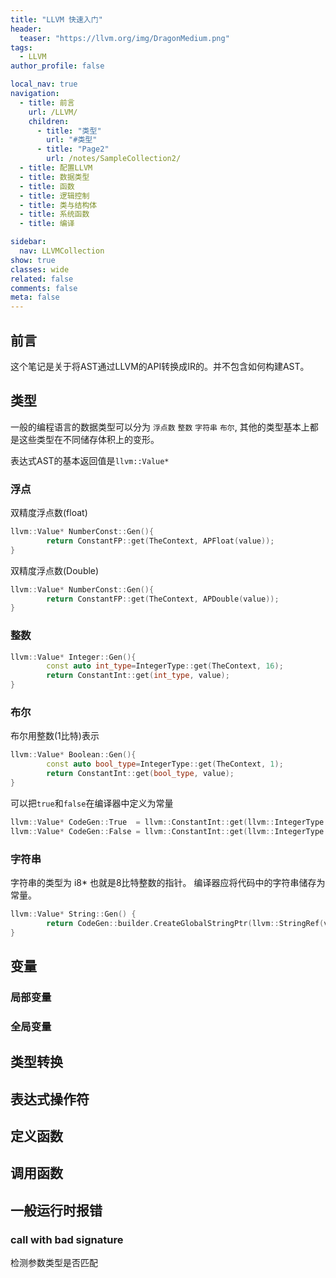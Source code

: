 ```yaml
---
title: "LLVM 快速入门"
header:
  teaser: "https://llvm.org/img/DragonMedium.png"
tags:
  - LLVM
author_profile: false

local_nav: true
navigation:
  - title: 前言
    url: /LLVM/
    children:
      - title: "类型"
        url: "#类型"
      - title: "Page2"
        url: /notes/SampleCollection2/
  - title: 配置LLVM
  - title: 数据类型
  - title: 函数
  - title: 逻辑控制
  - title: 类与结构体
  - title: 系统函数
  - title: 编译

sidebar:
  nav: LLVMCollection
show: true
classes: wide
related: false
comments: false
meta: false
---
```



## 前言
这个笔记是关于将AST通过LLVM的API转换成IR的。并不包含如何构建AST。

## 类型
一般的编程语言的数据类型可以分为 `浮点数` `整数` `字符串` `布尔`,
其他的类型基本上都是这些类型在不同储存体积上的变形。

表达式AST的基本返回值是`llvm::Value*`
### 浮点
双精度浮点数(float)
``` cpp
llvm::Value* NumberConst::Gen(){
		return ConstantFP::get(TheContext, APFloat(value));
}
```
双精度浮点数(Double)
``` cpp
llvm::Value* NumberConst::Gen(){
		return ConstantFP::get(TheContext, APDouble(value));
}
```

### 整数
```cpp
llvm::Value* Integer::Gen(){
		const auto int_type=IntegerType::get(TheContext, 16);
		return ConstantInt::get(int_type, value);
}
```
### 布尔
布尔用整数(1比特)表示
``` cpp
llvm::Value* Boolean::Gen(){
		const auto bool_type=IntegerType::get(TheContext, 1);
		return ConstantInt::get(bool_type, value);
}
```
可以把`true`和`false`在编译器中定义为常量
``` cpp
llvm::Value* CodeGen::True  = llvm::ConstantInt::get(llvm::IntegerType::get(CodeGen::the_context, 1), 1);
llvm::Value* CodeGen::False = llvm::ConstantInt::get(llvm::IntegerType::get(CodeGen::the_context, 1), 0);
```

### 字符串
字符串的类型为 i8* 也就是8比特整数的指针。
编译器应将代码中的字符串储存为常量。
``` cpp
llvm::Value* String::Gen() {
        return CodeGen::builder.CreateGlobalStringPtr(llvm::StringRef(value));
}
```


## 变量
### 局部变量

### 全局变量


## 类型转换

## 表达式操作符

## 定义函数

## 调用函数

## 一般运行时报错
### call with bad signature
检测参数类型是否匹配
